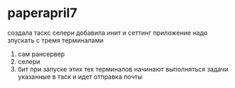 # paperapril7

создала таскс 
селери
добавила инит и сеттинг
приложение надо зпускать с тремя терминалами
1. сам рансервер
2. селери 
3. бит
при запуске этих тех терминалов начинают выполняться задачи указанные в таск
и идет отправка почты
